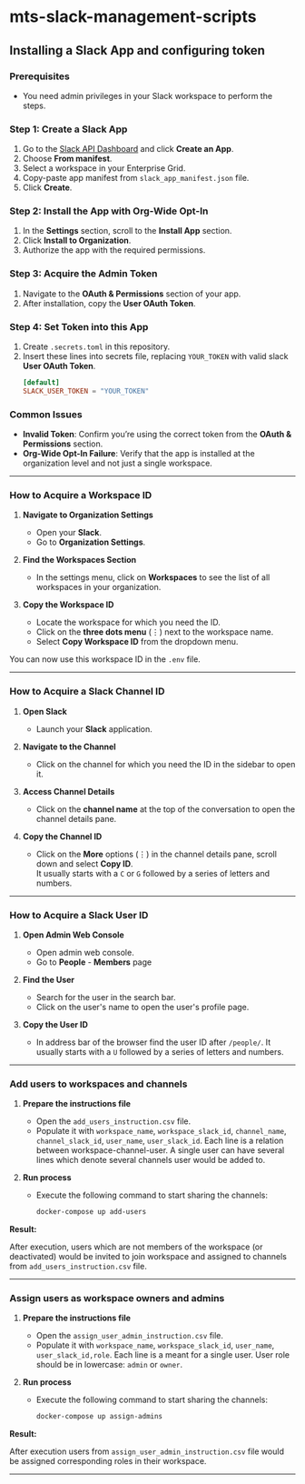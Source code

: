 # mts-slack-management-scripts

## Installing a Slack App and configuring token

### **Prerequisites**
- You need admin privileges in your Slack workspace to perform the steps.

### **Step 1: Create a Slack App**
1. Go to the [Slack API Dashboard](https://api.slack.com/apps) and click **Create an App**.
2. Choose **From manifest**.
3. Select a workspace in your Enterprise Grid.
4. Copy-paste app manifest from `slack_app_manifest.json` file.
5. Click **Create**.

### **Step 2: Install the App with Org-Wide Opt-In**
1. In the **Settings** section, scroll to the **Install App** section.
2. Click **Install to Organization**.
3. Authorize the app with the required permissions.

### **Step 3: Acquire the Admin Token**
1. Navigate to the **OAuth & Permissions** section of your app.
2. After installation, copy the **User OAuth Token**.

### **Step 4: Set Token into this App**
1. Create `.secrets.toml` in this repository.
2. Insert these lines into secrets file, replacing `YOUR_TOKEN` with valid slack **User OAuth Token**.
   ```toml
   [default]
   SLACK_USER_TOKEN = "YOUR_TOKEN"
   ```

### **Common Issues**
- **Invalid Token**: Confirm you’re using the correct token from the **OAuth & Permissions** section.
- **Org-Wide Opt-In Failure**: Verify that the app is installed at the organization level and not just a single workspace.

---

### **How to Acquire a Workspace ID**

1. **Navigate to Organization Settings**  
   - Open your **Slack**.  
   - Go to **Organization Settings**.

2. **Find the Workspaces Section**  
   - In the settings menu, click on **Workspaces** to see the list of all workspaces in your organization.

3. **Copy the Workspace ID**  
   - Locate the workspace for which you need the ID.  
   - Click on the **three dots menu** (⋮) next to the workspace name.  
   - Select **Copy Workspace ID** from the dropdown menu.

You can now use this workspace ID in the `.env` file.

---

### **How to Acquire a Slack Channel ID**

1. **Open Slack**  
   - Launch your **Slack** application.

2. **Navigate to the Channel**  
   - Click on the channel for which you need the ID in the sidebar to open it.

3. **Access Channel Details**  
   - Click on the **channel name** at the top of the conversation to open the channel details pane.

4. **Copy the Channel ID**
   - Click on the **More** options (⋮) in the channel details pane, scroll down and select **Copy ID**.  
   It usually starts with a `C` or `G` followed by a series of letters and numbers.

---

### **How to Acquire a Slack User ID**

1. **Open Admin Web Console**  
   - Open admin web console.
   - Go to **People** - **Members** page

2. **Find the User**
   - Search for the user in the search bar.
   - Click on the user's name to open the user's profile page.

3. **Copy the User ID**
   - In address bar of the browser find the user ID after `/people/`.
   It usually starts with a `U` followed by a series of letters and numbers.

---

### **Add users to workspaces and channels**

1. **Prepare the instructions file**  
   - Open the `add_users_instruction.csv` file.  
   - Populate it with `workspace_name`, `workspace_slack_id`, `channel_name`, `channel_slack_id`, `user_name`, `user_slack_id`. 
   Each line is a relation between workspace-channel-user. A single user can have several lines
   which denote several channels user would be added to.

2. **Run process**  
   - Execute the following command to start sharing the channels:
     ```bash
     docker-compose up add-users
     ```

**Result:**  

After execution, users which are not members of the workspace (or deactivated) would be invited to join workspace and 
assigned to channels from `add_users_instruction.csv` file.

---


### **Assign users as workspace owners and admins**

1. **Prepare the instructions file**  
   - Open the `assign_user_admin_instruction.csv` file.  
   - Populate it with `workspace_name`, `workspace_slack_id`, `user_name`, `user_slack_id,role`. 
   Each line is a meant for a single user. User role should be in lowercase: `admin` or `owner`.
   
2. **Run process**  
   - Execute the following command to start sharing the channels:
     ```bash
     docker-compose up assign-admins
     ```

**Result:**  


After execution users from `assign_user_admin_instruction.csv` file would be assigned corresponding roles in their workspace.

---
